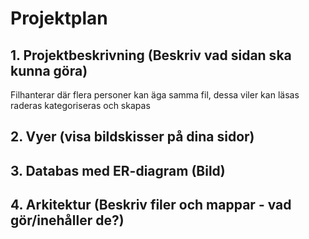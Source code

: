 # Projektplan

## 1. Projektbeskrivning (Beskriv vad sidan ska kunna göra)
Filhanterar där flera personer kan äga samma fil, dessa viler kan läsas raderas kategoriseras och skapas
## 2. Vyer (visa bildskisser på dina sidor)
## 3. Databas med ER-diagram (Bild)
## 4. Arkitektur (Beskriv filer och mappar - vad gör/inehåller de?)
